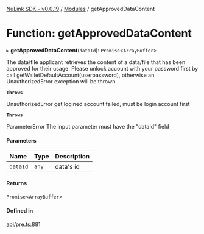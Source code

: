 [NuLink SDK - v0.0.19](../README.md) / [Modules](../modules.md) / getApprovedDataContent

# Function: getApprovedDataContent

▸ **getApprovedDataContent**(`dataId`): `Promise`<`ArrayBuffer`\>

The data/file applicant retrieves the content of a data/file that has been approved for their usage.
Please unlock account with your password first by call getWalletDefaultAccount(userpassword), otherwise an UnauthorizedError exception will be thrown.

**`Throws`**

UnauthorizedError get logined account failed, must be login account first

**`Throws`**

ParameterError The input parameter must have the "dataId" field

#### Parameters

| Name | Type | Description |
| :------ | :------ | :------ |
| `dataId` | `any` | data's id |

#### Returns

`Promise`<`ArrayBuffer`\>

#### Defined in

[api/pre.ts:881](https://github.com/NuLink-network/nulink-sdk/blob/3448e77/src/api/pre.ts#L881)
